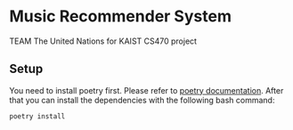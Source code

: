 # Music Recommender System
TEAM The United Nations for KAIST CS470 project

## Setup
You need to install poetry first. Please refer to [poetry documentation](https://python-poetry.org/docs/#installation). 
After that you can install the dependencies with the following bash command:
```bash
poetry install
```
